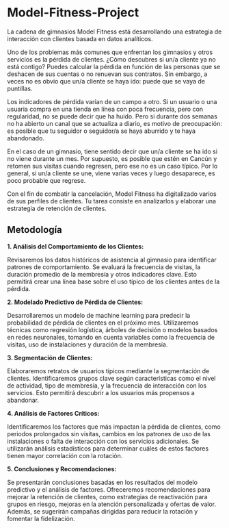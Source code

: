 # Model-Fitness-Project

La cadena de gimnasios Model Fitness está desarrollando una estrategia de interacción con clientes basada en datos analíticos.

Uno de los problemas más comunes que enfrentan los gimnasios y otros servicios es la pérdida de clientes. ¿Cómo descubres si un/a cliente ya no está contigo? Puedes calcular la pérdida en función de las personas que se deshacen de sus cuentas o no renuevan sus contratos. Sin embargo, a veces no es obvio que un/a cliente se haya ido: puede que se vaya de puntillas.

Los indicadores de pérdida varían de un campo a otro. Si un usuario o una usuaria compra en una tienda en línea con poca frecuencia, pero con regularidad, no se puede decir que ha huido. Pero si durante dos semanas no ha abierto un canal que se actualiza a diario, es motivo de preocupación: es posible que tu seguidor o seguidor/a se haya aburrido y te haya abandonado.

En el caso de un gimnasio, tiene sentido decir que un/a cliente se ha ido si no viene durante un mes. Por supuesto, es posible que estén en Cancún y retomen sus visitas cuando regresen, pero ese no es un caso típico. Por lo general, si un/a cliente se une, viene varias veces y luego desaparece, es poco probable que regrese.

Con el fin de combatir la cancelación, Model Fitness ha digitalizado varios de sus perfiles de clientes. Tu tarea consiste en analizarlos y elaborar una estrategia de retención de clientes.


## Metodología

**1. Análisis del Comportamiento de los Clientes:** 

Revisaremos los datos históricos de asistencia al gimnasio para identificar patrones de comportamiento. Se evaluará la frecuencia de visitas, la duración promedio de la membresía y otros indicadores clave. Esto permitirá crear una línea base sobre el uso típico de los clientes antes de la pérdida.

**2. Modelado Predictivo de Pérdida de Clientes:**

Desarrollaremos un modelo de machine learning para predecir la probabilidad de pérdida de clientes en el próximo mes. Utilizaremos técnicas como regresión logística, árboles de decisión o modelos basados en redes neuronales, tomando en cuenta variables como la frecuencia de visitas, uso de instalaciones y duración de la membresía.

**3. Segmentación de Clientes:** 

Elaboraremos retratos de usuarios típicos mediante la segmentación de clientes. Identificaremos grupos clave según características como el nivel de actividad, tipo de membresía, y la frecuencia de interacción con los servicios. Esto permitirá descubrir a los usuarios más propensos a abandonar.

**4. Análisis de Factores Críticos:** 

Identificaremos los factores que más impactan la pérdida de clientes, como periodos prolongados sin visitas, cambios en los patrones de uso de las instalaciones o falta de interacción con los servicios adicionales. Se utilizarán análisis estadísticos para determinar cuáles de estos factores tienen mayor correlación con la rotación.

**5. Conclusiones y Recomendaciones:** 

Se presentarán conclusiones basadas en los resultados del modelo predictivo y el análisis de factores. Ofreceremos recomendaciones para mejorar la retención de clientes, como estrategias de reactivación para grupos en riesgo, mejoras en la atención personalizada y ofertas de valor. Además, se sugerirán campañas dirigidas para reducir la rotación y fomentar la fidelización.
